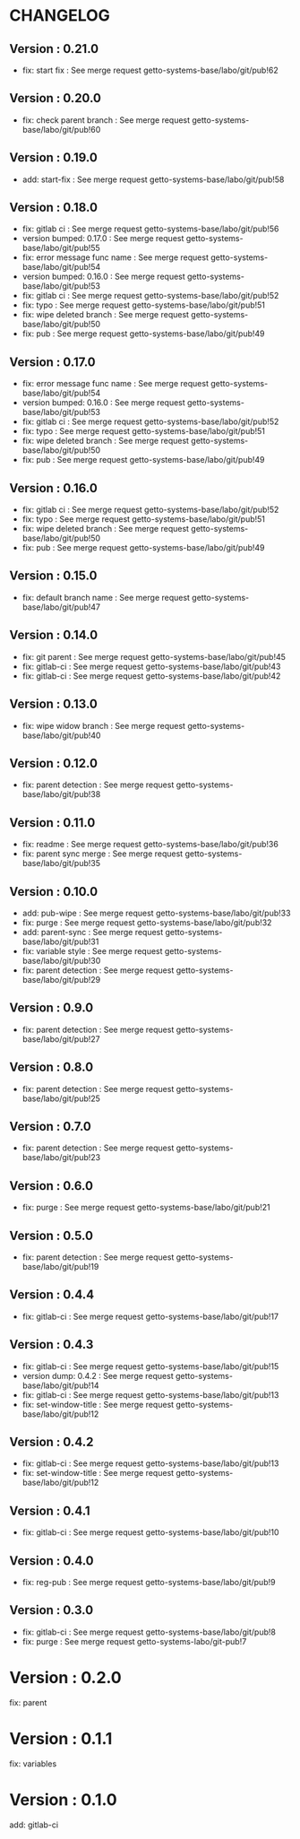 # CHANGELOG

## Version : 0.21.0

- fix: start fix : See merge request getto-systems-base/labo/git/pub!62


## Version : 0.20.0

- fix: check parent branch : See merge request getto-systems-base/labo/git/pub!60


## Version : 0.19.0

- add: start-fix : See merge request getto-systems-base/labo/git/pub!58


## Version : 0.18.0

- fix: gitlab ci : See merge request getto-systems-base/labo/git/pub!56
- version bumped: 0.17.0 : See merge request getto-systems-base/labo/git/pub!55
- fix: error message func name : See merge request getto-systems-base/labo/git/pub!54
- version bumped: 0.16.0 : See merge request getto-systems-base/labo/git/pub!53
- fix: gitlab ci : See merge request getto-systems-base/labo/git/pub!52
- fix: typo : See merge request getto-systems-base/labo/git/pub!51
- fix: wipe deleted branch : See merge request getto-systems-base/labo/git/pub!50
- fix: pub : See merge request getto-systems-base/labo/git/pub!49


## Version : 0.17.0

- fix: error message func name : See merge request getto-systems-base/labo/git/pub!54
- version bumped: 0.16.0 : See merge request getto-systems-base/labo/git/pub!53
- fix: gitlab ci : See merge request getto-systems-base/labo/git/pub!52
- fix: typo : See merge request getto-systems-base/labo/git/pub!51
- fix: wipe deleted branch : See merge request getto-systems-base/labo/git/pub!50
- fix: pub : See merge request getto-systems-base/labo/git/pub!49


## Version : 0.16.0

- fix: gitlab ci : See merge request getto-systems-base/labo/git/pub!52
- fix: typo : See merge request getto-systems-base/labo/git/pub!51
- fix: wipe deleted branch : See merge request getto-systems-base/labo/git/pub!50
- fix: pub : See merge request getto-systems-base/labo/git/pub!49


## Version : 0.15.0

- fix: default branch name : See merge request getto-systems-base/labo/git/pub!47


## Version : 0.14.0

- fix: git parent : See merge request getto-systems-base/labo/git/pub!45
- fix: gitlab-ci : See merge request getto-systems-base/labo/git/pub!43
- fix: gitlab-ci : See merge request getto-systems-base/labo/git/pub!42


## Version : 0.13.0

- fix: wipe widow branch : See merge request getto-systems-base/labo/git/pub!40


## Version : 0.12.0

- fix: parent detection : See merge request getto-systems-base/labo/git/pub!38


## Version : 0.11.0

- fix: readme : See merge request getto-systems-base/labo/git/pub!36
- fix: parent sync merge : See merge request getto-systems-base/labo/git/pub!35


## Version : 0.10.0

- add: pub-wipe : See merge request getto-systems-base/labo/git/pub!33
- fix: purge : See merge request getto-systems-base/labo/git/pub!32
- add: parent-sync : See merge request getto-systems-base/labo/git/pub!31
- fix: variable style : See merge request getto-systems-base/labo/git/pub!30
- fix: parent detection : See merge request getto-systems-base/labo/git/pub!29


## Version : 0.9.0

- fix: parent detection : See merge request getto-systems-base/labo/git/pub!27


## Version : 0.8.0

- fix: parent detection : See merge request getto-systems-base/labo/git/pub!25


## Version : 0.7.0

- fix: parent detection : See merge request getto-systems-base/labo/git/pub!23


## Version : 0.6.0

- fix: purge : See merge request getto-systems-base/labo/git/pub!21


## Version : 0.5.0

- fix: parent detection : See merge request getto-systems-base/labo/git/pub!19


## Version : 0.4.4

- fix: gitlab-ci : See merge request getto-systems-base/labo/git/pub!17


## Version : 0.4.3

- fix: gitlab-ci : See merge request getto-systems-base/labo/git/pub!15
- version dump: 0.4.2 : See merge request getto-systems-base/labo/git/pub!14
- fix: gitlab-ci : See merge request getto-systems-base/labo/git/pub!13
- fix: set-window-title : See merge request getto-systems-base/labo/git/pub!12


## Version : 0.4.2

- fix: gitlab-ci : See merge request getto-systems-base/labo/git/pub!13
- fix: set-window-title : See merge request getto-systems-base/labo/git/pub!12


## Version : 0.4.1

- fix: gitlab-ci : See merge request getto-systems-base/labo/git/pub!10


## Version : 0.4.0

- fix: reg-pub : See merge request getto-systems-base/labo/git/pub!9


## Version : 0.3.0

- fix: gitlab-ci : See merge request getto-systems-base/labo/git/pub!8
- fix: purge : See merge request getto-systems-labo/git-pub!7

# Version : 0.2.0

fix: parent

# Version : 0.1.1

fix: variables

# Version : 0.1.0

add: gitlab-ci

